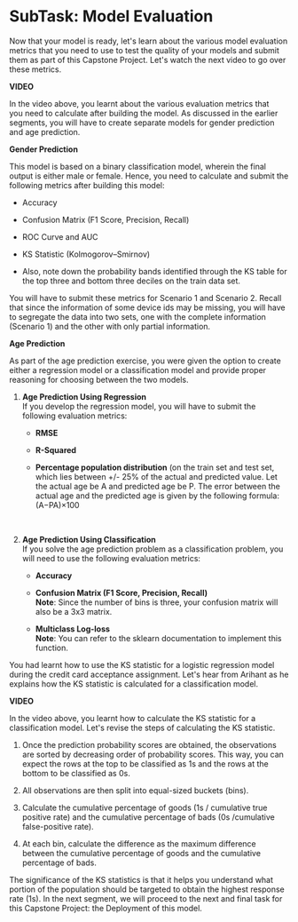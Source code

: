 # SubTask: Model Evaluation

Now that your model is ready, let's learn about the various model evaluation metrics that you need to use to test the quality of your models and submit them as part of this Capstone Project. Let's watch the next video to go over these metrics.

**VIDEO**

In the video above, you learnt about the various evaluation metrics that you need to calculate after building the model. As discussed in the earlier segments, you will have to create separate models for gender prediction and age prediction.

**Gender Prediction**

This model is based on a binary classification model, wherein the final output is either male or female. Hence, you need to calculate and submit the following metrics after building this model:

-   Accuracy
    
-   Confusion Matrix (F1 Score, Precision, Recall)
    
-   ROC Curve and AUC
    
-   KS Statistic (Kolmogorov–Smirnov) 
    
-   Also, note down the probability bands identified through the KS table for the top three and bottom three deciles on the train data set.
    

You will have to submit these metrics for Scenario 1 and Scenario 2. Recall that since the information of some device ids may be missing, you will have to segregate the data into two sets, one with the complete information (Scenario 1) and the other with only partial information.

**Age Prediction**

As part of the age prediction exercise, you were given the option to create either a regression model or a classification model and provide proper reasoning for choosing between the two models.

1.  **Age Prediction Using Regression**  
    If you develop the regression model, you will have to submit the following evaluation metrics:
    -   **RMSE**
    -   **R-Squared**
    -   **Percentage population distribution** (on the train set and test set, which lies between +/- 25% of the actual and predicted value. Let the actual age be A and predicted age be P. The error between the actual age and the predicted age is given by the following formula:  
        (A−PA)×100  
          
         
2.  **Age Prediction Using Classification**  
    If you solve the age prediction problem as a classification problem, you will need to use the following evaluation metrics:
    -   **Accuracy**
        
    -   **Confusion Matrix (F1 Score, Precision, Recall)**  
        **Note**: Since the number of bins is three, your confusion matrix will also be a 3x3 matrix.
        
    -   **Multiclass Log-loss**  
        **Note**: You can refer to the sklearn documentation to implement this function.
        

You had learnt how to use the KS statistic for a logistic regression model during the credit card acceptance assignment. Let's hear from Arihant as he explains how the KS statistic is calculated for a classification model.

**VIDEO**

In the video above, you learnt how to calculate the KS statistic for a classification model. Let's revise the steps of calculating the KS statistic.

1.  Once the prediction probability scores are obtained, the observations are sorted by decreasing order of probability scores. This way, you can expect the rows at the top to be classified as 1s and the rows at the bottom to be classified as 0s.
    
2.  All observations are then split into equal-sized buckets (bins).
    
3.  Calculate the cumulative percentage of goods (1s / cumulative true positive rate) and the cumulative percentage of bads (0s /cumulative false-positive rate).
    
4.  At each bin, calculate the difference as the maximum difference between the cumulative percentage of goods and the cumulative percentage of bads.
    

The significance of the KS statistics is that it helps you understand what portion of the population should be targeted to obtain the highest response rate (1s). In the next segment, we will proceed to the next and final task for this Capstone Project: the Deployment of this model.